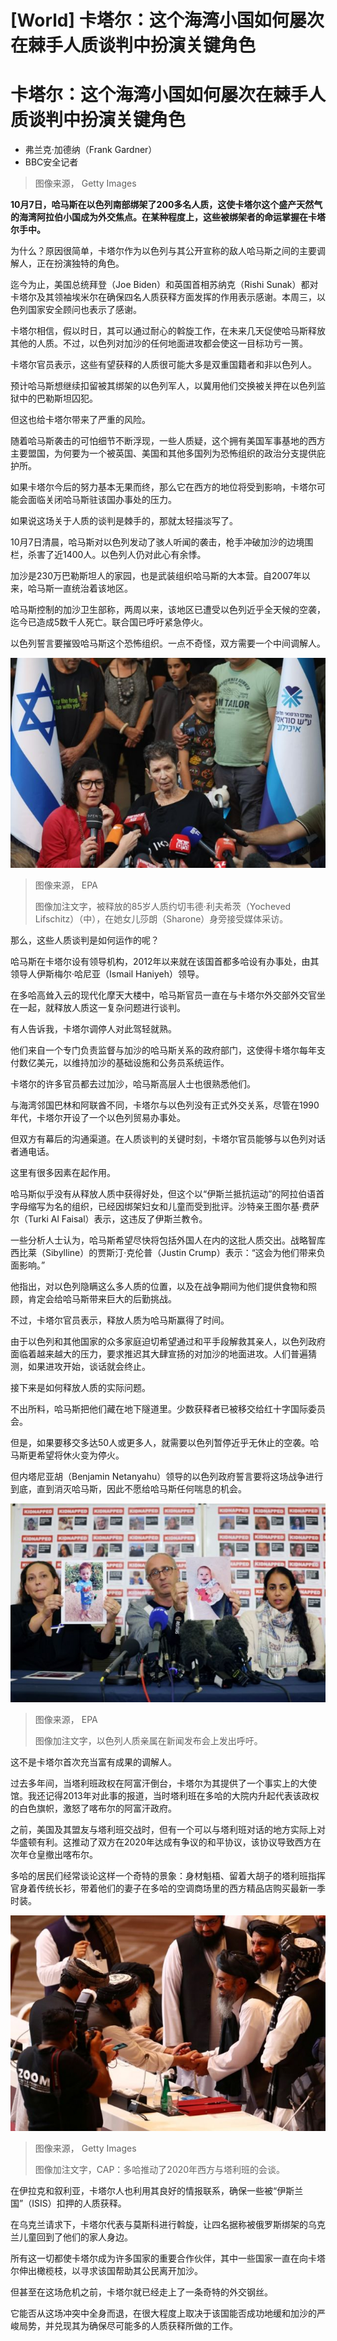 # [World] 卡塔尔：这个海湾小国如何屡次在棘手人质谈判中扮演关键角色

#  卡塔尔：这个海湾小国如何屡次在棘手人质谈判中扮演关键角色

  * 弗兰克·加德纳（Frank Gardner） 
  * BBC安全记者 


> 图像来源，  Getty Images

**10月7日，哈马斯在以色列南部绑架了200多名人质，这使卡塔尔这个盛产天然气的海湾阿拉伯小国成为外交焦点。在某种程度上，这些被绑架者的命运掌握在卡塔尔手中。**

为什么？原因很简单，卡塔尔作为以色列与其公开宣称的敌人哈马斯之间的主要调解人，正在扮演独特的角色。

迄今为止，美国总统拜登（Joe Biden）和英国首相苏纳克（Rishi Sunak）都对卡塔尔及其领袖埃米尔在确保四名人质获释方面发挥的作用表示感谢。本周三，以色列国家安全顾问也表示了感谢。

卡塔尔相信，假以时日，其可以通过耐心的斡旋工作，在未来几天促使哈马斯释放其他的人质。不过，以色列对加沙的任何地面进攻都会使这一目标功亏一篑。

卡塔尔官员表示，这些有望获释的人质很可能大多是双重国籍者和非以色列人。

预计哈马斯想继续扣留被其绑架的以色列军人，以冀用他们交换被关押在以色列监狱中的巴勒斯坦囚犯。

但这也给卡塔尔带来了严重的风险。

随着哈马斯袭击的可怕细节不断浮现，一些人质疑，这个拥有美国军事基地的西方主要盟国，为何要为一个被英国、美国和其他多国列为恐怖组织的政治分支提供庇护所。

如果卡塔尔今后的努力基本无果而终，那么它在西方的地位将受到影响，卡塔尔可能会面临关闭哈马斯驻该国办事处的压力。

如果说这场关于人质的谈判是棘手的，那就太轻描淡写了。

10月7日清晨，哈马斯对以色列发动了骇人听闻的袭击，枪手冲破加沙的边境围栏，杀害了近1400人。以色列人仍对此心有余悸。

加沙是230万巴勒斯坦人的家园，也是武装组织哈马斯的大本营。自2007年以来，哈马斯一直统治着该地区。

哈马斯控制的加沙卫生部称，两周以来，该地区已遭受以色列近乎全天候的空袭，迄今已造成5数千人死亡。联合国已呼吁紧急停火。

以色列誓言要摧毁哈马斯这个恐怖组织。一点不奇怪，双方需要一个中间调解人。

![切韦德·利夫希茨（Yocheved Lifschitz）和女儿莎朗（Sharone）](_131517150_hostage_976epa.jpg)

> 图像来源，  EPA
>
> 图像加注文字，被释放的85岁人质约切韦德·利夫希茨（Yocheved Lifschitz）（中），在她女儿莎朗（Sharone）身旁接受媒体采访。

那么，这些人质谈判是如何运作的呢？

哈马斯在卡塔尔设有领导机构，2012年以来就在该国首都多哈设有办事处，由其领导人伊斯梅尔·哈尼亚（Ismail Haniyeh）领导。

在多哈高耸入云的现代化摩天大楼中，哈马斯官员一直在与卡塔尔外交部外交官坐在一起，就释放人质这一复杂问题进行谈判。

有人告诉我，卡塔尔调停人对此驾轻就熟。

他们来自一个专门负责监督与加沙的哈马斯关系的政府部门，这使得卡塔尔每年支付数亿美元，以维持加沙的基础设施和公务员系统运作。

卡塔尔的许多官员都去过加沙，哈马斯高层人士也很熟悉他们。

与海湾邻国巴林和阿联酋不同，卡塔尔与以色列没有正式外交关系，尽管在1990年代，卡塔尔开设了一个以色列贸易办事处。

但双方有幕后的沟通渠道。在人质谈判的关键时刻，卡塔尔官员能够与以色列对话者通电话。

这里有很多因素在起作用。

哈马斯似乎没有从释放人质中获得好处，但这个以“伊斯兰抵抗运动”的阿拉伯语首字母缩写为名的组织，已经因绑架妇女和儿童而受到批评。沙特亲王图尔基·费萨尔（Turki Al Faisal）表示，这违反了伊斯兰教令。

一些分析人士认为，哈马斯希望尽快将包括外国人在内的这批人质交出。战略智库西比莱（Sibylline）的贾斯汀·克伦普（Justin Crump）表示：“这会为他们带来负面影响。”

他指出，对以色列隐瞒这么多人质的位置，以及在战争期间为他们提供食物和照顾，肯定会给哈马斯带来巨大的后勤挑战。

不过，卡塔尔官员表示，释放人质为哈马斯赢得了时间。

由于以色列和其他国家的众多家庭迫切希望通过和平手段解救其亲人，以色列政府面临着越来越大的压力，要求推迟其大肆宣扬的对加沙的地面进攻。人们普遍猜测，如果进攻开始，谈话就会终止。

接下来是如何释放人质的实际问题。

不出所料，哈马斯把他们藏在地下隧道里。少数获释者已被移交给红十字国际委员会。

但是，如果要移交多达50人或更多人，就需要以色列暂停近乎无休止的空袭。哈马斯更希望将休火变为停火。

但内塔尼亚胡（Benjamin Netanyahu）领导的以色列政府誓言要将这场战争进行到底，直到消灭哈马斯，因此不愿给哈马斯任何喘息的机会。

![以色列人质亲属](_131517149_relatives_976epa.jpg)

> 图像来源，  EPA
>
> 图像加注文字，以色列人质亲属在新闻发布会上发出呼吁。

这不是卡塔尔首次充当富有成果的调解人。

过去多年间，当塔利班政权在阿富汗倒台，卡塔尔为其提供了一个事实上的大使馆。我还记得2013年对此事的报道，当时塔利班在多哈的大院内升起代表该政权的白色旗帜，激怒了喀布尔的阿富汗政府。

之前，美国及其盟友与塔利班交战时，但有一个可以与塔利班对话的地方实际上对华盛顿有利。这推动了双方在2020年达成有争议的和平协议，该协议导致西方在次年仓皇撤出喀布尔。

多哈的居民们经常谈论这样一个奇特的景象：身材魁梧、留着大胡子的塔利班指挥官身着传统长衫，带着他们的妻子在多哈的空调商场里的西方精品店购买最新一季时装。

![塔利班](_131524181_taliban_976reu.jpg)

> 图像来源，  Getty Images
>
> 图像加注文字，CAP：多哈推动了2020年西方与塔利班的会谈。

在伊拉克和叙利亚，卡塔尔人也利用其良好的情报联系，确保一些被“伊斯兰国”（ISIS）扣押的人质获释。

在乌克兰请求下，卡塔尔代表与莫斯科进行斡旋，让四名据称被俄罗斯绑架的乌克兰儿童回到了他们的家人身边。

所有这一切都使卡塔尔成为许多国家的重要合作伙伴，其中一些国家一直在向卡塔尔伸出橄榄枝，以寻求该国帮助其公民离开加沙。

但甚至在这场危机之前，卡塔尔就已经走上了一条奇特的外交钢丝。

它能否从这场冲突中全身而退，在很大程度上取决于该国能否成功地缓和加沙的严峻局势，并兑现其为确保尽可能多的人质获释所做的工作。


